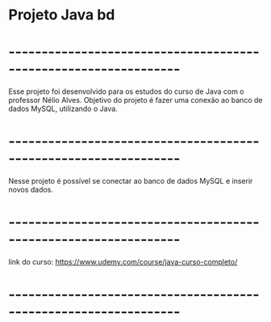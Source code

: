 # Projeto Java bd
# ---------------------------------------------------------------- #
Esse projeto foi desenvolvido para os estudos do curso de Java com o professor Nélio Alves.
Objetivo do projeto é fazer uma conexão ao banco de dados MySQL, utilizando o Java.

# ---------------------------------------------------------------- #
Nesse projeto é possível se conectar ao banco de dados MySQL e inserir novos dados.
# ---------------------------------------------------------------- #




link do curso: https://www.udemy.com/course/java-curso-completo/
# ---------------------------------------------------------------- #
